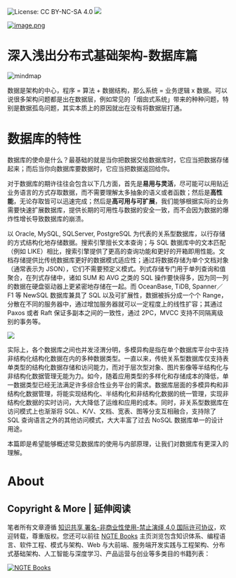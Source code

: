 ![License: CC BY-NC-SA 4.0](https://img.shields.io/badge/License-CC%20BY--NC--SA%204.0-lightgrey.svg) ![](https://parg.co/bDm)

[![image.png](https://i.postimg.cc/j24P0gbr/image.png)](https://postimg.cc/wR37DkMW)

# 深入浅出分布式基础架构-数据库篇

![mindmap](https://i.postimg.cc/k4XKQvh4/Database.png)

数据是架构的中心，程序 = 算法 + 数据结构，那么系统 = 业务逻辑 x 数据。可以说很多架构问题都是出在数据层，例如常见的「烟囱式系统」带来的种种问题，特别是数据孤岛问题，其实本质上的原因就出在没有将数据层打通。

# 数据库的特性

数据库的使命是什么？最基础的就是当你把数据交给数据库时，它应当把数据存储起来；而后当你向数据库要数据时，它应当把数据返回给你。

对于数据库的期许往往会包含以下几方面，首先是**易用与灵活**，尽可能可以用贴近业务语言的方式存取数据，而不需要理解太多抽象的语义或者函数；然后是**高性能**，无论存取皆可以迅速完成；然后是**高可用与可扩展**，我们能够根据实际的业务需要快速扩展数据库，提供长期的可用性与数据的安全一致，而不会因为数据的爆炸性增长导致数据库的崩溃。

以 Oracle, MySQL, SQLServer, PostgreSQL 为代表的关系型数据库，以行存储的方式结构化地存储数据。搜索引擎擅长文本查询；与 SQL 数据库中的文本匹配（例如 LIKE）相比，搜索引擎提供了更高的查询功能和更好的开箱即用性能。文档存储提供比传统数据库更好的数据模式适应性；通过将数据存储为单个文档对象（通常表示为 JSON），它们不需要预定义模式。列式存储专门用于单列查询和值聚合，在列式存储中，诸如 SUM 和 AVG 之类的 SQL 操作要快得多，因为同一列的数据在硬盘驱动器上更紧密地存储在一起。而 OceanBase, TiDB, Spanner／F1 等 NewSQL 数据库兼具了 SQL 以及可扩展性，数据被拆分成一个个 Range，分散在不同的服务器中，通过增加服务器就可以一定程度上的线性扩容；其通过 Paxos 或者 Raft 保证多副本之间的一致性，通过 2PC，MVCC 支持不同隔离级别的事务等。

![](https://www.confluent.io/wp-content/uploads/platform_chart_updated.png)

实际上，各个数据库之间也并发泾渭分明，多模异构是指在单个数据库平台中支持非结构化结构化数据在内的多种数据类型。一直以来，传统关系型数据库仅支持表单类型的结构化数据存储和访问能力，而对于层次型对象、图片影像等半结构化与非结构化数据管理无能为力。如今，随着应用类型的多样化和存储成本的降低，单一数据类型已经无法满足许多综合性业务平台的需求。数据库层面的多模异构和非结构化数据管理，将能实现结构化、半结构化和非结构化数据的统一管理，实现非结构化数据的实时访问，大大降低了运维和应用的成本。同时，非关系型数据库在访问模式上也渐渐将 SQL、K/V、文档、宽表、图等分支互相融合，支持除了 SQL 查询语言之外的其他访问模式，大大丰富了过去 NoSQL 数据库单一的设计用途。

本篇即是希望能够概述常见数据库的使用与内部原理，让我们对数据库有更深入的理解。

# About

## Copyright & More | 延伸阅读

笔者所有文章遵循 [知识共享 署名-非商业性使用-禁止演绎 4.0 国际许可协议](https://creativecommons.org/licenses/by-nc-nd/4.0/deed.zh)，欢迎转载，尊重版权。您还可以前往 [NGTE Books](https://ng-tech.icu/books/) 主页浏览包含知识体系、编程语言、软件工程、模式与架构、Web 与大前端、服务端开发实践与工程架构、分布式基础架构、人工智能与深度学习、产品运营与创业等多类目的书籍列表：

[![NGTE Books](https://s2.ax1x.com/2020/01/18/19uXtI.png)](https://ng-tech.icu/books/)
